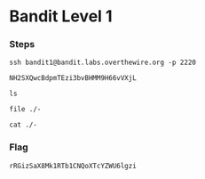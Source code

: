 # Bandit Level 1

### Steps

`ssh bandit1@bandit.labs.overthewire.org -p 2220`

`NH2SXQwcBdpmTEzi3bvBHMM9H66vVXjL`

`ls`

`file ./-`

`cat ./-`

### Flag

`rRGizSaX8Mk1RTb1CNQoXTcYZWU6lgzi`